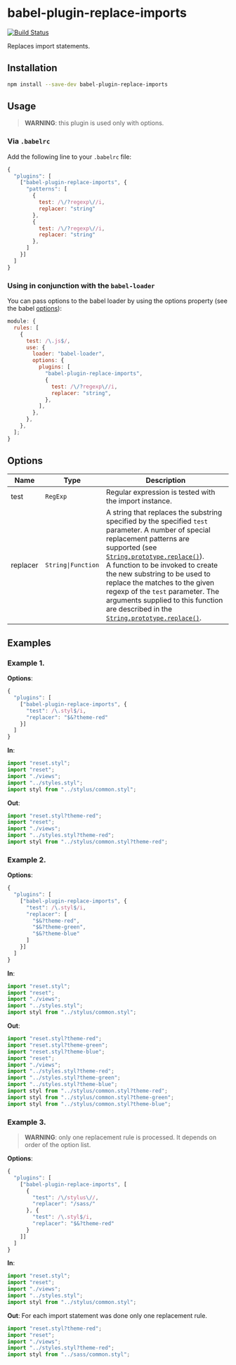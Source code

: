 # babel-plugin-replace-imports

[![Build Status](https://travis-ci.org/akaSybe/babel-plugin-replace-imports.svg?branch=master)](https://travis-ci.org/akaSybe/babel-plugin-replace-imports)

Replaces import statements.

## Installation

```bash
npm install --save-dev babel-plugin-replace-imports
```

## Usage

> **WARNING**: this plugin is used only with options.

### Via `.babelrc`

Add the following line to your `.babelrc` file:

```javascript
{
  "plugins": [
    ["babel-plugin-replace-imports", {
      "patterns": [
        {
          test: /\/?regexp\//i,
          replacer: "string"
        },
        {
          test: /\/?regexp\//i,
          replacer: "string"
        },
      ]
    }]
  ]
}
```

### Using in conjunction with the `babel-loader`

You can pass options to the babel loader by using the options property (see the babel [options](https://webpack.js.org/configuration/module/#rule-options-rule-query)):

```javascript
module: {
  rules: [
    {
      test: /\.js$/,
      use: {
        loader: "babel-loader",
        options: {
          plugins: [
            "babel-plugin-replace-imports",
            {
              test: /\/?regexp\//i,
              replacer: "string",
            },
          ],
        },
      },
    },
  ];
}
```

## Options

| Name     | Type               | Description                                                                                                                                                                                                                                                                                                                                                                                                                                                                                                                                                                                                                                                                                     |
| -------- | ------------------ | ----------------------------------------------------------------------------------------------------------------------------------------------------------------------------------------------------------------------------------------------------------------------------------------------------------------------------------------------------------------------------------------------------------------------------------------------------------------------------------------------------------------------------------------------------------------------------------------------------------------------------------------------------------------------------------------------- |
| test     | `RegExp`           | Regular expression is tested with the import instance.                                                                                                                                                                                                                                                                                                                                                                                                                                                                                                                                                                                                                                          |
| replacer | `String\|Function` | A string that replaces the substring specified by the specified `test` parameter. A number of special replacement patterns are supported (see [`String.prototype.replace()`](https://developer.mozilla.org/en-US/docs/Web/JavaScript/Reference/Global_Objects/String/replace#Specifying_a_string_as_a_parameter)). <br/> A function to be invoked to create the new substring to be used to replace the matches to the given regexp of the `test` parameter. The arguments supplied to this function are described in the [`String.prototype.replace()`](https://developer.mozilla.org/en-US/docs/Web/JavaScript/Reference/Global_Objects/String/replace#Specifying_a_function_as_a_parameter). |

## Examples

### Example 1.

**Options**:

```javascript
{
  "plugins": [
    ["babel-plugin-replace-imports", {
      "test": /\.styl$/i,
      "replacer": "$&?theme-red"
    }]
  ]
}
```

**In**:

```javascript
import "reset.styl";
import "reset";
import "./views";
import "../styles.styl";
import styl from "../stylus/common.styl";
```

**Out**:

```javascript
import "reset.styl?theme-red";
import "reset";
import "./views";
import "../styles.styl?theme-red";
import styl from "../stylus/common.styl?theme-red";
```

### Example 2.

**Options**:

```javascript
{
  "plugins": [
    ["babel-plugin-replace-imports", {
      "test": /\.styl$/i,
      "replacer": [
        "$&?theme-red",
        "$&?theme-green",
        "$&?theme-blue"
      ]
    }]
  ]
}
```

**In**:

```javascript
import "reset.styl";
import "reset";
import "./views";
import "../styles.styl";
import styl from "../stylus/common.styl";
```

**Out**:

```javascript
import "reset.styl?theme-red";
import "reset.styl?theme-green";
import "reset.styl?theme-blue";
import "reset";
import "./views";
import "../styles.styl?theme-red";
import "../styles.styl?theme-green";
import "../styles.styl?theme-blue";
import styl from "../stylus/common.styl?theme-red";
import styl from "../stylus/common.styl?theme-green";
import styl from "../stylus/common.styl?theme-blue";
```

### Example 3.

> **WARNING**: only one replacement rule is processed. It depends on order of the option list.

**Options**:

```javascript
{
  "plugins": [
    ["babel-plugin-replace-imports", [
      {
        "test": /\/stylus\//,
        "replacer": "/sass/"
      }, {
        "test": /\.styl$/i,
        "replacer": "$&?theme-red"
      }
    ]]
  ]
}
```

**In**:

```javascript
import "reset.styl";
import "reset";
import "./views";
import "../styles.styl";
import styl from "../stylus/common.styl";
```

**Out**:
For each import statement was done only one replacement rule.

```javascript
import "reset.styl?theme-red";
import "reset";
import "./views";
import "../styles.styl?theme-red";
import styl from "../sass/common.styl";
```
